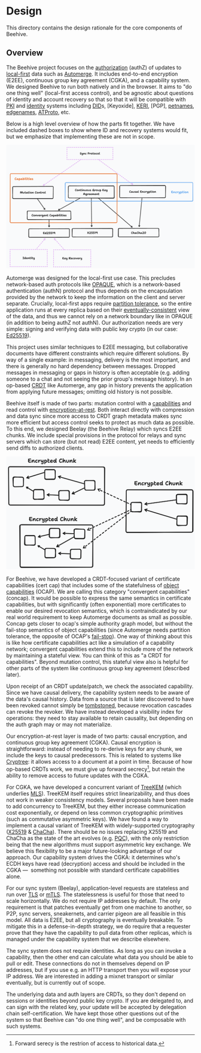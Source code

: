 # Design

This directory contains the design rationale for the core components of Beehive.

## Overview

The Beehive project focuses on the [authorization][auth n vs z] (authZ) of updates to [local-first][LoFi] data such as [Automerge]. It includes end-to-end encryption (E2EE), continuous group key agreement (CGKA), and a capability system. We designed Beehive to run both natively and in the browser. It aims to "do one thing well" (local-first access control), and be agnostic about questions of identity and account recovery so that so that it will be compatible with [PKI] and [identity] systems including [DID]s, [Keyoxide], [KERI], [PGP], [petnames], [edgenames], [ATProto], etc.

Below is a high level overview of how the parts fit together. We have included dashed boxes to show where ID and recovery systems would fit, but we emphasize that implementing these are not in scope.

![](./assets/overview.png)

Automerge was designed for the local-first use case. This precludes network-based auth protocols like [OPAQUE], which is a network-based authentication (authN) protocol and thus depends on the encapsulation provided by the network to keep the information on the client and server separate. Crucially, local-first apps require [partition tolerance], so the entire application runs at every replica based on their [eventually-consistent][EC] view of the data, and thus we cannot rely on a network boundary like in OPAQUE (in addition to being authZ not authN). Our authorization needs are very simple: signing and verifying data with public key crypto (in our case: [Ed25519]).

This project uses similar techniques to E2EE messaging, but collaborative documents have different constraints which require different solutions. By way of a single example: in messaging, delivery is the most important, and there is generally no hard dependency between messages. Dropped messages in messaging or gaps in history is often acceptable (e.g. adding someone to a chat and not seeing the prior group's message history). In an op-based [CRDT] like Automerge, any gap in history prevents the application from applying future messages; omitting old history is not possible.

Beehive itself is made of two parts: mutation control with a [capabilities][caps] and read control with [encryption-at-rest][DARE]. Both interact directly with compression and data sync since more access to CRDT graph metadata makes sync more efficient but access control seeks to protect as much data as possible. To this end, we designed Beelay (the Beehive Relay) which syncs E2EE chunks. We include special provisions in the protocol for relays and sync servers which can store (but not read) E2EE content, yet needs to efficiently send diffs to authorized clients.

![](./assets/causal-encryption.png)

For Beehive, we have developed a CRDT-focused variant of certificate capabilities (cert cap) that includes some of the statefulness of [object capabilities][ocap] (OCAP). We are calling this category "convergent capabilities" (concap). It would be possible to express the same semantics in certificate capabilities, but with significantly (often exponential) more certificates to enable our desired revocation semantics, which is contraindicated by our real world requirement to keep Automerge documents as small as possible. Concap gets closer to ocap's simple authority graph model, but without the fail-stop semantics of object capabilities (since Automerge needs partition tolerance, the opposite of OCAP's [fail-stop]). One way of thinking about this is like how certificate capabilities act like a simulation of a capability network; convergent capabilities extend this to include more of the network by maintaining a stateful view. You can think of this as "a CRDT for capabilities". Beyond mutation control, this stateful view also is helpful for other parts of the system like continuous group key agreement (described later).

Upon receipt of an CRDT update/patch, we check the associated capability. Since we have causal delivery, the capability system needs to be aware of the data's causal history. Data from a source that is later discovered to have been revoked cannot simply be [tombstoned][tombstone], because revocation cascades can revoke the revoker. We have instead developed a visibility index for operations: they need to stay available to retain causality, but depending on the auth graph may or may not materialize.

Our encryption-at-rest layer is made of two parts: causal encryption, and continuous group key agreement (CGKA). Causal encryption is straightforward: instead of needing to re-derive keys for any chunk, we include the keys to causal predecessors. This is related to systems like [Cryptree]: it allows access to a document at a point in time. Because of how op-based CRDTs work, we must give up forward secrecy[^fs], but retain the ability to remove access to future updates with the CGKA.

For CGKA, we have developed a concurrent variant of [TreeKEM] (which underlies [MLS]). TreeKEM itself requires strict linearizability, and thus does not work in weaker consistency models. Several proposals have been made to add concurrency to TreeKEM, but they either increase communication cost exponentially, or depend on less common cryptographic primitives (such as commutative asymmetric keys). We have found a way to implement a causal variant of TreeKEM with widely-supported cryptography ([X25519] & [ChaCha]). There should be no issues replacing X25519 and ChaCha as the state of the art evolves (e.g. [PQC]), with the only restriction being that the new algorithms must support asymmetric key exchange. We believe this flexibility to be a major future-looking advantage of our approach. Our capability system drives the CGKA: it determines who's ECDH keys have read (decryption) access and should be included in the CGKA —  something not possible with standard certificate capabilities alone.

For our sync system (Beelay), application-level requests are stateless and run over [TLS] or [mTLS]. The statelessness is useful for those that need to scale horizontally. We do not require IP addresses by default. The only requirement is that patches eventually get from one machine to another, so P2P, sync servers, sneakernets, and carrier pigeon are all feasible in this model. All data is E2EE, but all cryptography is eventually breakable. To mitigate this in a defense-in-depth strategy, we do require that a requester prove that they have the capability to pull data from other replicas, which is managed under the capability system that we describe elsewhere.

The sync system does not require identities. As long as you can invoke a capability, then the other end can calculate what data you should be able to pull or edit. These connections do not in themselves depend on IP addresses, but if you use e.g. an HTTP transport then you will expose your IP address. We are interested in adding a mixnet transport or similar eventually, but is currently out of scope.

The underlying data and auth layers are CRDTs, so they don't depend on sessions or identities beyond public key crypto. If you are delegated to, and can sign with the related key, your update will be accepted by delegation chain self-certification. We have kept those other questions out of the system so that Beehive can "do one thing well", and be composable with such systems.

<!-- Footnotes -->

[^fs]: Forward serecy is the restrion of access to historical data.

<!-- External Links -->

[ATProto]: https://atproto.com/
[Automerge]: https://automerge.org
[CRDT]: https://crdt.tech/
[ChaCha]: https://en.wikipedia.org/wiki/Salsa20#ChaCha_variant
[Cryptree]: https://ieeexplore.ieee.org/document/4032481
[DARE]: https://www.splunk.com/en_us/blog/learn/end-to-end-encryption.html#:~:text=Encryption%20at%20Rest%20refers%20to,two%20nodes%20of%20the%20network.
[DID]: https://www.w3.org/TR/did-core/
[EC]: https://en.wikipedia.org/wiki/Eventual_consistency
[Ed25519]: https://www.rfc-editor.org/rfc/rfc8032
[KERI]: https://keri.one/
[LoFi]: https://www.inkandswitch.com/local-first/
[MLS]: https://messaginglayersecurity.rocks/
[OPAQUE]: https://opaque-auth.com/
[OpenPGP]: https://www.openpgp.org/
[PKI]: https://en.wikipedia.org/wiki/Public_key_infrastructure
[TreeKEM]: https://inria.hal.science/hal-02425247/file/treekem+(1).pdf
[X25519]: https://datatracker.ietf.org/doc/html/rfc8410
[PQC]: https://en.wikipedia.org/wiki/Post-quantum_cryptography
[auth n vs z]: https://www.okta.com/identity-101/authentication-vs-authorization/
[caps]: https://en.wikipedia.org/wiki/Capability-based_security
[edgenames]: https://spritelyproject.org/news/petname-systems.html#:~:text=Edgenames
[fail-stop]: https://en.wikipedia.org/wiki/Fail-stop
[identity]: https://en.wikipedia.org/wiki/Digital_identity
[ocap]: https://en.wikipedia.org/wiki/Object-capability_model
[partition tolerance]: https://en.wikipedia.org/wiki/Network_partition
[petnames]: http://www.skyhunter.com/marcs/petnames/IntroPetNames.html
[tombstone]: https://crdt.tech/glossary#:~:text=tombstone
[TLS]: https://en.wikipedia.org/wiki/Transport_Layer_Security
[mTLS]: https://www.cloudflare.com/learning/access-management/what-is-mutual-tls/
